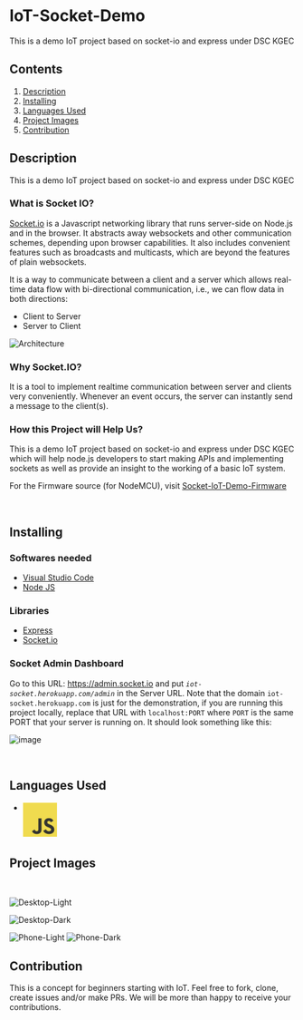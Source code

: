 # **IoT-Socket-Demo**
This is a demo IoT project based on socket-io and express under DSC KGEC 

## **Contents**
1. [Description](#description)
0. [Installing](#installing)
0. [Languages Used](#languages-used)
0. [Project Images](#project-images)
0. [Contribution](#contribution)

## **Description**
This is a demo IoT project based on socket-io and express under DSC KGEC
### **What is Socket IO?**

[Socket.io](https://socket.io) is a Javascript networking library that runs server-side on Node.js and in the browser. It abstracts away websockets and other communication schemes, depending upon browser capabilities. It also includes convenient features such as broadcasts and multicasts, which are beyond the features of plain websockets.

It is a way to communicate between a client and a server which allows real-time data flow with bi-directional communication, i.e., we can flow data in both directions:
- Client to Server
- Server to Client

![Architecture](https://user-images.githubusercontent.com/55695557/146581370-ac7e388d-6136-4e27-9a9d-8b759fbe1114.png)



### **Why Socket.IO?**

It is a tool to implement realtime communication between server and clients very conveniently. Whenever an event occurs, the server can instantly send a message to the client(s).
<br>

### **How this Project will Help Us?**

This is a demo IoT project based on socket-io and express under DSC KGEC which will help node.js developers to start making APIs and implementing sockets as well as provide an insight to the working of a basic IoT system.

For the Firmware source (for NodeMCU), visit [Socket-IoT-Demo-Firmware](https://github.com/DSCKGEC/IoT-Socket-Demo-Firmware)

<br>

## **Installing**

### Softwares needed

- [Visual Studio Code](https://code.visualstudio.com)
- [Node JS](https://nodejs.org/en)

### Libraries
- [Express](https://expressjs.com/)
- [Socket.io](https://socket.io)

### Socket Admin Dashboard
Go to this URL: https://admin.socket.io and put *```iot-socket.herokuapp.com/admin```* in the Server URL.
Note that the domain ```iot-socket.herokuapp.com``` is just for the demonstration, if you are running this project locally, replace that URL with ```localhost:PORT``` where ```PORT``` is the same PORT that your server is running on.
It should look something like this:

![image](https://user-images.githubusercontent.com/55695557/147200658-15f254f5-6a81-4936-8862-3bdfbb7a395d.png)

<br>

## **Languages Used**

-  <img align="left" alt="JavaScript" width="60px" src="https://raw.githubusercontent.com/github/explore/80688e429a7d4ef2fca1e82350fe8e3517d3494d/topics/javascript/javascript.png" />
<br>
<br>


## **Project Images**
<br>

![Desktop-Light](https://user-images.githubusercontent.com/55695557/146641429-c0525c66-fa95-4ac1-96ba-eebc11199260.png)

![Desktop-Dark](https://user-images.githubusercontent.com/55695557/146641432-ce02d97d-2c7b-4421-8b44-54d1f8faa356.png)

<img alt="Phone-Light" src="https://user-images.githubusercontent.com/55695557/146641529-d1195c9f-0781-4115-aa32-5a9695b08349.png" width="200px"/> <img alt="Phone-Dark" src="https://user-images.githubusercontent.com/55695557/146641592-f2832466-f416-44e5-8e3c-75b3bdebb8c2.png" width="202px"/>

## **Contribution**
This is a concept for beginners starting with IoT. Feel free to fork, clone, create issues and/or make PRs. We will be more than happy to receive your contributions.
